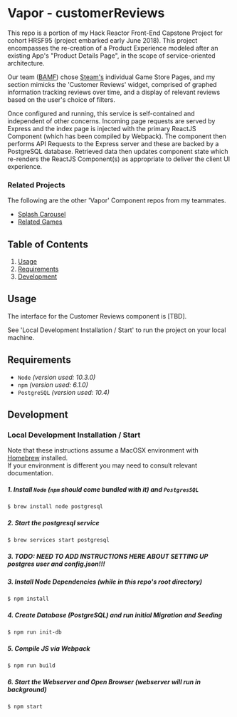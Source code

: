# Vapor - customerReviews

This repo is a portion of my Hack Reactor Front-End Capstone Project for cohort HRSF95 (project embarked early June 2018). This project encompasses the re-creation of a Product Experience modeled after an existing App's "Product Details Page", in the scope of service-oriented architecture.

Our team ([BAMF](https://github.com/hyperdrive-BAMF)) chose [Steam's](https://store.steampowered.com) individual Game Store Pages, and my section mimicks the 'Customer Reviews' widget, comprised of graphed information tracking reviews over time, and a display of relevant reviews based on the user's choice of filters.

Once configured and running, this service is self-contained and independent of other concerns. Incoming page requests are served by Express and the index page is injected with the primary ReactJS Component (which has been compiled by Webpack). The component  then performs API Requests to the Express server and these are backed by a PostgreSQL database. Retrieved data then updates component state which re-renders the ReactJS Component(s) as appropriate to deliver the client UI experience.

### Related Projects

The following are the other 'Vapor' Component repos from my teammates.

  - [Splash Carousel](https://github.com/hyperdrive-BAMF/splash-page-eric)
  - [Related Games](https://github.com/hyperdrive-BAMF/relatedGames)

## Table of Contents

1. [Usage](#Usage)
1. [Requirements](#requirements)
1. [Development](#development)

## Usage

The interface for the Customer Reviews component is [TBD].

See 'Local Development Installation / Start' to run the project on your local machine.

## Requirements

- `Node` _(version used: 10.3.0)_
- `npm` _(version used: 6.1.0)_
- `PostgreSQL` _(version used: 10.4)_

## Development

### Local Development Installation / Start

Note that these instructions assume a MacOSX environment with [Homebrew](https://brew.sh/) installed.  
If your environment is different you may need to consult relevant documentation.

##### 1. Install `Node` (`npm` should come bundled with it) and `PostgresSQL`  

   ```sh
   $ brew install node postgresql
   ```

##### 2. Start the postgresql service

  ```sh
  $ brew services start postgresql
  ``` 

##### 3. TODO: NEED TO ADD INSTRUCTIONS HERE ABOUT SETTING UP postgres user and config.json!!!

##### 3. Install Node Dependencies (while in this repo's root directory)  

  ```sh
  $ npm install
  ```

##### 4. Create Database (PostgreSQL) and run initial Migration and Seeding

  ```sh 
  $ npm run init-db
  ```

##### 5. Compile JS via Webpack

  ```sh 
  $ npm run build
  ```

##### 6. Start the Webserver and Open Browser _(webserver will run in background)_

  ```sh
  $ npm start
  ```
